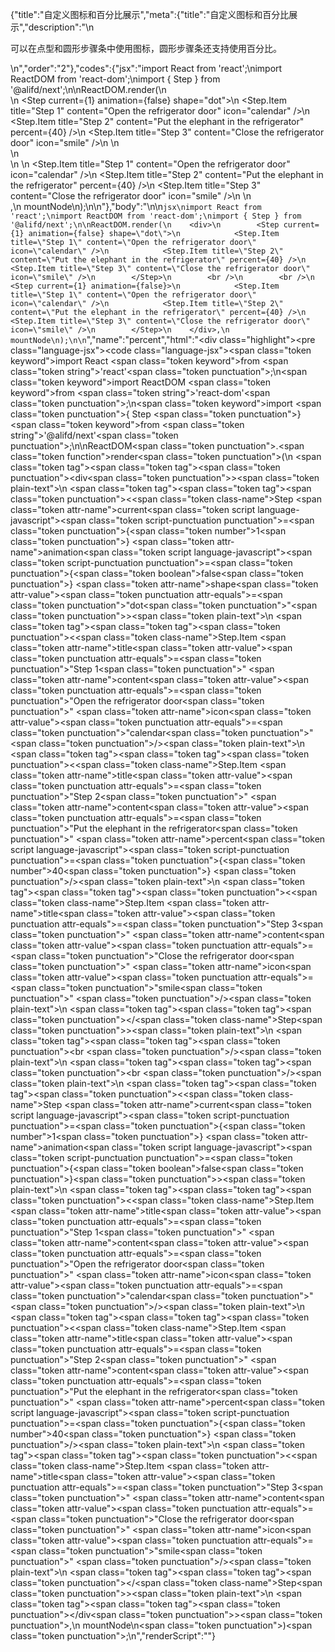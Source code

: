 {"title":"自定义图标和百分比展示","meta":{"title":"自定义图标和百分比展示","description":"\n<p>可以在点型和圆形步骤条中使用图标，圆形步骤条还支持使用百分比。</p>\n","order":"2"},"codes":{"jsx":"import React from 'react';\nimport ReactDOM from 'react-dom';\nimport { Step } from '@alifd/next';\n\nReactDOM.render(\n    <div>\n        <Step current={1} animation={false} shape=\"dot\">\n            <Step.Item title=\"Step 1\" content=\"Open the refrigerator door\" icon=\"calendar\" />\n            <Step.Item title=\"Step 2\" content=\"Put the elephant in the refrigerator\" percent={40} />\n            <Step.Item title=\"Step 3\" content=\"Close the refrigerator door\" icon=\"smile\" />\n        </Step>\n        <br />\n        <br />\n        <Step current={1} animation={false}>\n            <Step.Item title=\"Step 1\" content=\"Open the refrigerator door\" icon=\"calendar\" />\n            <Step.Item title=\"Step 2\" content=\"Put the elephant in the refrigerator\" percent={40} />\n            <Step.Item title=\"Step 3\" content=\"Close the refrigerator door\" icon=\"smile\" />\n        </Step>\n    </div>,\n    mountNode\n);\n\n"},"body":"\n\n````jsx\nimport React from 'react';\nimport ReactDOM from 'react-dom';\nimport { Step } from '@alifd/next';\n\nReactDOM.render(\n    <div>\n        <Step current={1} animation={false} shape=\"dot\">\n            <Step.Item title=\"Step 1\" content=\"Open the refrigerator door\" icon=\"calendar\" />\n            <Step.Item title=\"Step 2\" content=\"Put the elephant in the refrigerator\" percent={40} />\n            <Step.Item title=\"Step 3\" content=\"Close the refrigerator door\" icon=\"smile\" />\n        </Step>\n        <br />\n        <br />\n        <Step current={1} animation={false}>\n            <Step.Item title=\"Step 1\" content=\"Open the refrigerator door\" icon=\"calendar\" />\n            <Step.Item title=\"Step 2\" content=\"Put the elephant in the refrigerator\" percent={40} />\n            <Step.Item title=\"Step 3\" content=\"Close the refrigerator door\" icon=\"smile\" />\n        </Step>\n    </div>,\n    mountNode\n);\n\n````","name":"percent","html":"<script>(function(){var __create = Object.create;\nvar __defProp = Object.defineProperty;\nvar __getOwnPropDesc = Object.getOwnPropertyDescriptor;\nvar __getOwnPropNames = Object.getOwnPropertyNames;\nvar __getProtoOf = Object.getPrototypeOf;\nvar __hasOwnProp = Object.prototype.hasOwnProperty;\nvar __copyProps = (to, from, except, desc) => {\n  if (from && typeof from === \"object\" || typeof from === \"function\") {\n    for (let key of __getOwnPropNames(from))\n      if (!__hasOwnProp.call(to, key) && key !== except)\n        __defProp(to, key, { get: () => from[key], enumerable: !(desc = __getOwnPropDesc(from, key)) || desc.enumerable });\n  }\n  return to;\n};\nvar __toESM = (mod, isNodeMode, target) => (target = mod != null ? __create(__getProtoOf(mod)) : {}, __copyProps(\n  // If the importer is in node compatibility mode or this is not an ESM\n  // file that has been converted to a CommonJS file using a Babel-\n  // compatible transform (i.e. \"__esModule\" has not been set), then set\n  // \"default\" to the CommonJS \"module.exports\" for node compatibility.\n  isNodeMode || !mod || !mod.__esModule ? __defProp(target, \"default\", { value: mod, enumerable: true }) : target,\n  mod\n));\nvar import_react = __toESM(require(\"react\"));\nvar import_react_dom = __toESM(require(\"react-dom\"));\nvar import_next = require(\"@alifd/next\");\nimport_react_dom.default.render(\n  /* @__PURE__ */ import_react.default.createElement(\"div\", null, /* @__PURE__ */ import_react.default.createElement(import_next.Step, { current: 1, animation: false, shape: \"dot\" }, /* @__PURE__ */ import_react.default.createElement(import_next.Step.Item, { title: \"Step 1\", content: \"Open the refrigerator door\", icon: \"calendar\" }), /* @__PURE__ */ import_react.default.createElement(import_next.Step.Item, { title: \"Step 2\", content: \"Put the elephant in the refrigerator\", percent: 40 }), /* @__PURE__ */ import_react.default.createElement(import_next.Step.Item, { title: \"Step 3\", content: \"Close the refrigerator door\", icon: \"smile\" })), /* @__PURE__ */ import_react.default.createElement(\"br\", null), /* @__PURE__ */ import_react.default.createElement(\"br\", null), /* @__PURE__ */ import_react.default.createElement(import_next.Step, { current: 1, animation: false }, /* @__PURE__ */ import_react.default.createElement(import_next.Step.Item, { title: \"Step 1\", content: \"Open the refrigerator door\", icon: \"calendar\" }), /* @__PURE__ */ import_react.default.createElement(import_next.Step.Item, { title: \"Step 2\", content: \"Put the elephant in the refrigerator\", percent: 40 }), /* @__PURE__ */ import_react.default.createElement(import_next.Step.Item, { title: \"Step 3\", content: \"Close the refrigerator door\", icon: \"smile\" }))),\n  mountNode\n);\n})()</script><div class=\"highlight\"><pre class=\"language-jsx\"><code class=\"language-jsx\"><span class=\"token keyword\">import</span> React <span class=\"token keyword\">from</span> <span class=\"token string\">'react'</span><span class=\"token punctuation\">;</span>\n<span class=\"token keyword\">import</span> ReactDOM <span class=\"token keyword\">from</span> <span class=\"token string\">'react-dom'</span><span class=\"token punctuation\">;</span>\n<span class=\"token keyword\">import</span> <span class=\"token punctuation\">{</span> Step <span class=\"token punctuation\">}</span> <span class=\"token keyword\">from</span> <span class=\"token string\">'@alifd/next'</span><span class=\"token punctuation\">;</span>\n\nReactDOM<span class=\"token punctuation\">.</span><span class=\"token function\">render</span><span class=\"token punctuation\">(</span>\n    <span class=\"token tag\"><span class=\"token tag\"><span class=\"token punctuation\">&lt;</span>div</span><span class=\"token punctuation\">></span></span><span class=\"token plain-text\">\n        </span><span class=\"token tag\"><span class=\"token tag\"><span class=\"token punctuation\">&lt;</span><span class=\"token class-name\">Step</span></span> <span class=\"token attr-name\">current</span><span class=\"token script language-javascript\"><span class=\"token script-punctuation punctuation\">=</span><span class=\"token punctuation\">{</span><span class=\"token number\">1</span><span class=\"token punctuation\">}</span></span> <span class=\"token attr-name\">animation</span><span class=\"token script language-javascript\"><span class=\"token script-punctuation punctuation\">=</span><span class=\"token punctuation\">{</span><span class=\"token boolean\">false</span><span class=\"token punctuation\">}</span></span> <span class=\"token attr-name\">shape</span><span class=\"token attr-value\"><span class=\"token punctuation attr-equals\">=</span><span class=\"token punctuation\">\"</span>dot<span class=\"token punctuation\">\"</span></span><span class=\"token punctuation\">></span></span><span class=\"token plain-text\">\n            </span><span class=\"token tag\"><span class=\"token tag\"><span class=\"token punctuation\">&lt;</span><span class=\"token class-name\">Step.Item</span></span> <span class=\"token attr-name\">title</span><span class=\"token attr-value\"><span class=\"token punctuation attr-equals\">=</span><span class=\"token punctuation\">\"</span>Step 1<span class=\"token punctuation\">\"</span></span> <span class=\"token attr-name\">content</span><span class=\"token attr-value\"><span class=\"token punctuation attr-equals\">=</span><span class=\"token punctuation\">\"</span>Open the refrigerator door<span class=\"token punctuation\">\"</span></span> <span class=\"token attr-name\">icon</span><span class=\"token attr-value\"><span class=\"token punctuation attr-equals\">=</span><span class=\"token punctuation\">\"</span>calendar<span class=\"token punctuation\">\"</span></span> <span class=\"token punctuation\">/></span></span><span class=\"token plain-text\">\n            </span><span class=\"token tag\"><span class=\"token tag\"><span class=\"token punctuation\">&lt;</span><span class=\"token class-name\">Step.Item</span></span> <span class=\"token attr-name\">title</span><span class=\"token attr-value\"><span class=\"token punctuation attr-equals\">=</span><span class=\"token punctuation\">\"</span>Step 2<span class=\"token punctuation\">\"</span></span> <span class=\"token attr-name\">content</span><span class=\"token attr-value\"><span class=\"token punctuation attr-equals\">=</span><span class=\"token punctuation\">\"</span>Put the elephant in the refrigerator<span class=\"token punctuation\">\"</span></span> <span class=\"token attr-name\">percent</span><span class=\"token script language-javascript\"><span class=\"token script-punctuation punctuation\">=</span><span class=\"token punctuation\">{</span><span class=\"token number\">40</span><span class=\"token punctuation\">}</span></span> <span class=\"token punctuation\">/></span></span><span class=\"token plain-text\">\n            </span><span class=\"token tag\"><span class=\"token tag\"><span class=\"token punctuation\">&lt;</span><span class=\"token class-name\">Step.Item</span></span> <span class=\"token attr-name\">title</span><span class=\"token attr-value\"><span class=\"token punctuation attr-equals\">=</span><span class=\"token punctuation\">\"</span>Step 3<span class=\"token punctuation\">\"</span></span> <span class=\"token attr-name\">content</span><span class=\"token attr-value\"><span class=\"token punctuation attr-equals\">=</span><span class=\"token punctuation\">\"</span>Close the refrigerator door<span class=\"token punctuation\">\"</span></span> <span class=\"token attr-name\">icon</span><span class=\"token attr-value\"><span class=\"token punctuation attr-equals\">=</span><span class=\"token punctuation\">\"</span>smile<span class=\"token punctuation\">\"</span></span> <span class=\"token punctuation\">/></span></span><span class=\"token plain-text\">\n        </span><span class=\"token tag\"><span class=\"token tag\"><span class=\"token punctuation\">&lt;/</span><span class=\"token class-name\">Step</span></span><span class=\"token punctuation\">></span></span><span class=\"token plain-text\">\n        </span><span class=\"token tag\"><span class=\"token tag\"><span class=\"token punctuation\">&lt;</span>br</span> <span class=\"token punctuation\">/></span></span><span class=\"token plain-text\">\n        </span><span class=\"token tag\"><span class=\"token tag\"><span class=\"token punctuation\">&lt;</span>br</span> <span class=\"token punctuation\">/></span></span><span class=\"token plain-text\">\n        </span><span class=\"token tag\"><span class=\"token tag\"><span class=\"token punctuation\">&lt;</span><span class=\"token class-name\">Step</span></span> <span class=\"token attr-name\">current</span><span class=\"token script language-javascript\"><span class=\"token script-punctuation punctuation\">=</span><span class=\"token punctuation\">{</span><span class=\"token number\">1</span><span class=\"token punctuation\">}</span></span> <span class=\"token attr-name\">animation</span><span class=\"token script language-javascript\"><span class=\"token script-punctuation punctuation\">=</span><span class=\"token punctuation\">{</span><span class=\"token boolean\">false</span><span class=\"token punctuation\">}</span></span><span class=\"token punctuation\">></span></span><span class=\"token plain-text\">\n            </span><span class=\"token tag\"><span class=\"token tag\"><span class=\"token punctuation\">&lt;</span><span class=\"token class-name\">Step.Item</span></span> <span class=\"token attr-name\">title</span><span class=\"token attr-value\"><span class=\"token punctuation attr-equals\">=</span><span class=\"token punctuation\">\"</span>Step 1<span class=\"token punctuation\">\"</span></span> <span class=\"token attr-name\">content</span><span class=\"token attr-value\"><span class=\"token punctuation attr-equals\">=</span><span class=\"token punctuation\">\"</span>Open the refrigerator door<span class=\"token punctuation\">\"</span></span> <span class=\"token attr-name\">icon</span><span class=\"token attr-value\"><span class=\"token punctuation attr-equals\">=</span><span class=\"token punctuation\">\"</span>calendar<span class=\"token punctuation\">\"</span></span> <span class=\"token punctuation\">/></span></span><span class=\"token plain-text\">\n            </span><span class=\"token tag\"><span class=\"token tag\"><span class=\"token punctuation\">&lt;</span><span class=\"token class-name\">Step.Item</span></span> <span class=\"token attr-name\">title</span><span class=\"token attr-value\"><span class=\"token punctuation attr-equals\">=</span><span class=\"token punctuation\">\"</span>Step 2<span class=\"token punctuation\">\"</span></span> <span class=\"token attr-name\">content</span><span class=\"token attr-value\"><span class=\"token punctuation attr-equals\">=</span><span class=\"token punctuation\">\"</span>Put the elephant in the refrigerator<span class=\"token punctuation\">\"</span></span> <span class=\"token attr-name\">percent</span><span class=\"token script language-javascript\"><span class=\"token script-punctuation punctuation\">=</span><span class=\"token punctuation\">{</span><span class=\"token number\">40</span><span class=\"token punctuation\">}</span></span> <span class=\"token punctuation\">/></span></span><span class=\"token plain-text\">\n            </span><span class=\"token tag\"><span class=\"token tag\"><span class=\"token punctuation\">&lt;</span><span class=\"token class-name\">Step.Item</span></span> <span class=\"token attr-name\">title</span><span class=\"token attr-value\"><span class=\"token punctuation attr-equals\">=</span><span class=\"token punctuation\">\"</span>Step 3<span class=\"token punctuation\">\"</span></span> <span class=\"token attr-name\">content</span><span class=\"token attr-value\"><span class=\"token punctuation attr-equals\">=</span><span class=\"token punctuation\">\"</span>Close the refrigerator door<span class=\"token punctuation\">\"</span></span> <span class=\"token attr-name\">icon</span><span class=\"token attr-value\"><span class=\"token punctuation attr-equals\">=</span><span class=\"token punctuation\">\"</span>smile<span class=\"token punctuation\">\"</span></span> <span class=\"token punctuation\">/></span></span><span class=\"token plain-text\">\n        </span><span class=\"token tag\"><span class=\"token tag\"><span class=\"token punctuation\">&lt;/</span><span class=\"token class-name\">Step</span></span><span class=\"token punctuation\">></span></span><span class=\"token plain-text\">\n    </span><span class=\"token tag\"><span class=\"token tag\"><span class=\"token punctuation\">&lt;/</span>div</span><span class=\"token punctuation\">></span></span><span class=\"token punctuation\">,</span>\n    mountNode\n<span class=\"token punctuation\">)</span><span class=\"token punctuation\">;</span>\n</code></pre></div>","renderScript":"<script>(function(){var __create = Object.create;\nvar __defProp = Object.defineProperty;\nvar __getOwnPropDesc = Object.getOwnPropertyDescriptor;\nvar __getOwnPropNames = Object.getOwnPropertyNames;\nvar __getProtoOf = Object.getPrototypeOf;\nvar __hasOwnProp = Object.prototype.hasOwnProperty;\nvar __copyProps = (to, from, except, desc) => {\n  if (from && typeof from === \"object\" || typeof from === \"function\") {\n    for (let key of __getOwnPropNames(from))\n      if (!__hasOwnProp.call(to, key) && key !== except)\n        __defProp(to, key, { get: () => from[key], enumerable: !(desc = __getOwnPropDesc(from, key)) || desc.enumerable });\n  }\n  return to;\n};\nvar __toESM = (mod, isNodeMode, target) => (target = mod != null ? __create(__getProtoOf(mod)) : {}, __copyProps(\n  // If the importer is in node compatibility mode or this is not an ESM\n  // file that has been converted to a CommonJS file using a Babel-\n  // compatible transform (i.e. \"__esModule\" has not been set), then set\n  // \"default\" to the CommonJS \"module.exports\" for node compatibility.\n  isNodeMode || !mod || !mod.__esModule ? __defProp(target, \"default\", { value: mod, enumerable: true }) : target,\n  mod\n));\nvar import_react_live = require(\"react-live\");\nvar import_next = require(\"@alifd/next\");\nvar import_react = __toESM(require(\"react\"));\nvar import_react_dom = __toESM(require(\"react-dom\"));\nvar import_next2 = require(\"@alifd/next\");\nwindow.demoNames.push(\"percent\");\nwindow.percentRenderScript = function percentRenderScript2(liveDemo) {\n  var mountNode = document.getElementById(\"percent-mount\");\n  if (liveDemo === \"false\") {\n    document.getElementById(\"percent-body\").innerHTML = `<pre class=\"language-jsx\"><code class=\"language-jsx\"><span class=\"token keyword\">import</span> React <span class=\"token keyword\">from</span> <span class=\"token string\">'react'</span><span class=\"token punctuation\">;</span>\n<span class=\"token keyword\">import</span> ReactDOM <span class=\"token keyword\">from</span> <span class=\"token string\">'react-dom'</span><span class=\"token punctuation\">;</span>\n<span class=\"token keyword\">import</span> <span class=\"token punctuation\">{</span> Step <span class=\"token punctuation\">}</span> <span class=\"token keyword\">from</span> <span class=\"token string\">'@alifd/next'</span><span class=\"token punctuation\">;</span>\n\nReactDOM<span class=\"token punctuation\">.</span><span class=\"token function\">render</span><span class=\"token punctuation\">(</span>\n    <span class=\"token tag\"><span class=\"token tag\"><span class=\"token punctuation\">&lt;</span>div</span><span class=\"token punctuation\">></span></span><span class=\"token plain-text\">\n        </span><span class=\"token tag\"><span class=\"token tag\"><span class=\"token punctuation\">&lt;</span><span class=\"token class-name\">Step</span></span> <span class=\"token attr-name\">current</span><span class=\"token script language-javascript\"><span class=\"token script-punctuation punctuation\">=</span><span class=\"token punctuation\">{</span><span class=\"token number\">1</span><span class=\"token punctuation\">}</span></span> <span class=\"token attr-name\">animation</span><span class=\"token script language-javascript\"><span class=\"token script-punctuation punctuation\">=</span><span class=\"token punctuation\">{</span><span class=\"token boolean\">false</span><span class=\"token punctuation\">}</span></span> <span class=\"token attr-name\">shape</span><span class=\"token attr-value\"><span class=\"token punctuation attr-equals\">=</span><span class=\"token punctuation\">\"</span>dot<span class=\"token punctuation\">\"</span></span><span class=\"token punctuation\">></span></span><span class=\"token plain-text\">\n            </span><span class=\"token tag\"><span class=\"token tag\"><span class=\"token punctuation\">&lt;</span><span class=\"token class-name\">Step.Item</span></span> <span class=\"token attr-name\">title</span><span class=\"token attr-value\"><span class=\"token punctuation attr-equals\">=</span><span class=\"token punctuation\">\"</span>Step 1<span class=\"token punctuation\">\"</span></span> <span class=\"token attr-name\">content</span><span class=\"token attr-value\"><span class=\"token punctuation attr-equals\">=</span><span class=\"token punctuation\">\"</span>Open the refrigerator door<span class=\"token punctuation\">\"</span></span> <span class=\"token attr-name\">icon</span><span class=\"token attr-value\"><span class=\"token punctuation attr-equals\">=</span><span class=\"token punctuation\">\"</span>calendar<span class=\"token punctuation\">\"</span></span> <span class=\"token punctuation\">/></span></span><span class=\"token plain-text\">\n            </span><span class=\"token tag\"><span class=\"token tag\"><span class=\"token punctuation\">&lt;</span><span class=\"token class-name\">Step.Item</span></span> <span class=\"token attr-name\">title</span><span class=\"token attr-value\"><span class=\"token punctuation attr-equals\">=</span><span class=\"token punctuation\">\"</span>Step 2<span class=\"token punctuation\">\"</span></span> <span class=\"token attr-name\">content</span><span class=\"token attr-value\"><span class=\"token punctuation attr-equals\">=</span><span class=\"token punctuation\">\"</span>Put the elephant in the refrigerator<span class=\"token punctuation\">\"</span></span> <span class=\"token attr-name\">percent</span><span class=\"token script language-javascript\"><span class=\"token script-punctuation punctuation\">=</span><span class=\"token punctuation\">{</span><span class=\"token number\">40</span><span class=\"token punctuation\">}</span></span> <span class=\"token punctuation\">/></span></span><span class=\"token plain-text\">\n            </span><span class=\"token tag\"><span class=\"token tag\"><span class=\"token punctuation\">&lt;</span><span class=\"token class-name\">Step.Item</span></span> <span class=\"token attr-name\">title</span><span class=\"token attr-value\"><span class=\"token punctuation attr-equals\">=</span><span class=\"token punctuation\">\"</span>Step 3<span class=\"token punctuation\">\"</span></span> <span class=\"token attr-name\">content</span><span class=\"token attr-value\"><span class=\"token punctuation attr-equals\">=</span><span class=\"token punctuation\">\"</span>Close the refrigerator door<span class=\"token punctuation\">\"</span></span> <span class=\"token attr-name\">icon</span><span class=\"token attr-value\"><span class=\"token punctuation attr-equals\">=</span><span class=\"token punctuation\">\"</span>smile<span class=\"token punctuation\">\"</span></span> <span class=\"token punctuation\">/></span></span><span class=\"token plain-text\">\n        </span><span class=\"token tag\"><span class=\"token tag\"><span class=\"token punctuation\">&lt;/</span><span class=\"token class-name\">Step</span></span><span class=\"token punctuation\">></span></span><span class=\"token plain-text\">\n        </span><span class=\"token tag\"><span class=\"token tag\"><span class=\"token punctuation\">&lt;</span>br</span> <span class=\"token punctuation\">/></span></span><span class=\"token plain-text\">\n        </span><span class=\"token tag\"><span class=\"token tag\"><span class=\"token punctuation\">&lt;</span>br</span> <span class=\"token punctuation\">/></span></span><span class=\"token plain-text\">\n        </span><span class=\"token tag\"><span class=\"token tag\"><span class=\"token punctuation\">&lt;</span><span class=\"token class-name\">Step</span></span> <span class=\"token attr-name\">current</span><span class=\"token script language-javascript\"><span class=\"token script-punctuation punctuation\">=</span><span class=\"token punctuation\">{</span><span class=\"token number\">1</span><span class=\"token punctuation\">}</span></span> <span class=\"token attr-name\">animation</span><span class=\"token script language-javascript\"><span class=\"token script-punctuation punctuation\">=</span><span class=\"token punctuation\">{</span><span class=\"token boolean\">false</span><span class=\"token punctuation\">}</span></span><span class=\"token punctuation\">></span></span><span class=\"token plain-text\">\n            </span><span class=\"token tag\"><span class=\"token tag\"><span class=\"token punctuation\">&lt;</span><span class=\"token class-name\">Step.Item</span></span> <span class=\"token attr-name\">title</span><span class=\"token attr-value\"><span class=\"token punctuation attr-equals\">=</span><span class=\"token punctuation\">\"</span>Step 1<span class=\"token punctuation\">\"</span></span> <span class=\"token attr-name\">content</span><span class=\"token attr-value\"><span class=\"token punctuation attr-equals\">=</span><span class=\"token punctuation\">\"</span>Open the refrigerator door<span class=\"token punctuation\">\"</span></span> <span class=\"token attr-name\">icon</span><span class=\"token attr-value\"><span class=\"token punctuation attr-equals\">=</span><span class=\"token punctuation\">\"</span>calendar<span class=\"token punctuation\">\"</span></span> <span class=\"token punctuation\">/></span></span><span class=\"token plain-text\">\n            </span><span class=\"token tag\"><span class=\"token tag\"><span class=\"token punctuation\">&lt;</span><span class=\"token class-name\">Step.Item</span></span> <span class=\"token attr-name\">title</span><span class=\"token attr-value\"><span class=\"token punctuation attr-equals\">=</span><span class=\"token punctuation\">\"</span>Step 2<span class=\"token punctuation\">\"</span></span> <span class=\"token attr-name\">content</span><span class=\"token attr-value\"><span class=\"token punctuation attr-equals\">=</span><span class=\"token punctuation\">\"</span>Put the elephant in the refrigerator<span class=\"token punctuation\">\"</span></span> <span class=\"token attr-name\">percent</span><span class=\"token script language-javascript\"><span class=\"token script-punctuation punctuation\">=</span><span class=\"token punctuation\">{</span><span class=\"token number\">40</span><span class=\"token punctuation\">}</span></span> <span class=\"token punctuation\">/></span></span><span class=\"token plain-text\">\n            </span><span class=\"token tag\"><span class=\"token tag\"><span class=\"token punctuation\">&lt;</span><span class=\"token class-name\">Step.Item</span></span> <span class=\"token attr-name\">title</span><span class=\"token attr-value\"><span class=\"token punctuation attr-equals\">=</span><span class=\"token punctuation\">\"</span>Step 3<span class=\"token punctuation\">\"</span></span> <span class=\"token attr-name\">content</span><span class=\"token attr-value\"><span class=\"token punctuation attr-equals\">=</span><span class=\"token punctuation\">\"</span>Close the refrigerator door<span class=\"token punctuation\">\"</span></span> <span class=\"token attr-name\">icon</span><span class=\"token attr-value\"><span class=\"token punctuation attr-equals\">=</span><span class=\"token punctuation\">\"</span>smile<span class=\"token punctuation\">\"</span></span> <span class=\"token punctuation\">/></span></span><span class=\"token plain-text\">\n        </span><span class=\"token tag\"><span class=\"token tag\"><span class=\"token punctuation\">&lt;/</span><span class=\"token class-name\">Step</span></span><span class=\"token punctuation\">></span></span><span class=\"token plain-text\">\n    </span><span class=\"token tag\"><span class=\"token tag\"><span class=\"token punctuation\">&lt;/</span>div</span><span class=\"token punctuation\">></span></span><span class=\"token punctuation\">,</span>\n    mountNode\n<span class=\"token punctuation\">)</span><span class=\"token punctuation\">;</span>\n\n</code></pre>\n`.replace(/{backquote}/g, \"`\").replace(/{dollar}/g, \"$\");\n    import_react_dom.default.render(\n      /* @__PURE__ */ import_react.default.createElement(\"div\", null, /* @__PURE__ */ import_react.default.createElement(import_next2.Step, { current: 1, animation: false, shape: \"dot\" }, /* @__PURE__ */ import_react.default.createElement(import_next2.Step.Item, { title: \"Step 1\", content: \"Open the refrigerator door\", icon: \"calendar\" }), /* @__PURE__ */ import_react.default.createElement(import_next2.Step.Item, { title: \"Step 2\", content: \"Put the elephant in the refrigerator\", percent: 40 }), /* @__PURE__ */ import_react.default.createElement(import_next2.Step.Item, { title: \"Step 3\", content: \"Close the refrigerator door\", icon: \"smile\" })), /* @__PURE__ */ import_react.default.createElement(\"br\", null), /* @__PURE__ */ import_react.default.createElement(\"br\", null), /* @__PURE__ */ import_react.default.createElement(import_next2.Step, { current: 1, animation: false }, /* @__PURE__ */ import_react.default.createElement(import_next2.Step.Item, { title: \"Step 1\", content: \"Open the refrigerator door\", icon: \"calendar\" }), /* @__PURE__ */ import_react.default.createElement(import_next2.Step.Item, { title: \"Step 2\", content: \"Put the elephant in the refrigerator\", percent: 40 }), /* @__PURE__ */ import_react.default.createElement(import_next2.Step.Item, { title: \"Step 3\", content: \"Close the refrigerator door\", icon: \"smile\" }))),\n      mountNode\n    );\n    return;\n  }\n  const percentLiveScript = `ReactDOM.render(\n  <div>\n    <Step current={1} animation={false} shape=\"dot\">\n      <Step.Item title=\"Step 1\" content=\"Open the refrigerator door\" icon=\"calendar\" />\n      <Step.Item title=\"Step 2\" content=\"Put the elephant in the refrigerator\" percent={40} />\n      <Step.Item title=\"Step 3\" content=\"Close the refrigerator door\" icon=\"smile\" />\n    </Step>\n    <br />\n    <br />\n    <Step current={1} animation={false}>\n      <Step.Item title=\"Step 1\" content=\"Open the refrigerator door\" icon=\"calendar\" />\n      <Step.Item title=\"Step 2\" content=\"Put the elephant in the refrigerator\" percent={40} />\n      <Step.Item title=\"Step 3\" content=\"Close the refrigerator door\" icon=\"smile\" />\n    </Step>\n  </div>,\n  mountNode\n);`;\n  const emptyTheme = {\n    plain: {},\n    styles: [\n      {\n        types: [],\n        styles: {}\n      }\n    ]\n  };\n  function renderAfter() {\n    import_react_dom.default.render(\n      /* @__PURE__ */ import_react.default.createElement(\n        import_next.Balloon.Tooltip,\n        {\n          align: \"t\",\n          style: { maxWidth: 320 },\n          trigger: /* @__PURE__ */ import_react.default.createElement(\n            \"div\",\n            {\n              dangerouslySetInnerHTML: {\n                __html: `<pre class=\"language-jsx\"><code class=\"language-jsx\"><span class=\"token keyword\">import</span> React <span class=\"token keyword\">from</span> <span class=\"token string\">'react'</span><span class=\"token punctuation\">;</span>\n<span class=\"token keyword\">import</span> ReactDOM <span class=\"token keyword\">from</span> <span class=\"token string\">'react-dom'</span><span class=\"token punctuation\">;</span>\n<span class=\"token keyword\">import</span> <span class=\"token punctuation\">{</span> Step <span class=\"token punctuation\">}</span> <span class=\"token keyword\">from</span> <span class=\"token string\">'@alifd/next'</span><span class=\"token punctuation\">;</span>\n</code></pre>\n`\n              }\n            }\n          )\n        },\n        \"\\u7F16\\u8F91\\u6A21\\u5F0F\\u6682\\u4E0D\\u652F\\u6301\\u4FEE\\u6539\\u4F9D\\u8D56\\u5F15\\u5165\"\n      ),\n      document.getElementById(\"percent-live-import\")\n    );\n  }\n  class LiveRenderer extends import_react.default.Component {\n    constructor(props) {\n      super(props);\n      this.onBlur = () => {\n        const time = (/* @__PURE__ */ new Date()).getTime();\n        window.top.postMessage({\n          type: \"ReactLiveEdit\",\n          from: \"demo\",\n          body: { name: \"percent\", component: \"Step\", time }\n        }, \"*\");\n      };\n    }\n    componentDidMount() {\n      renderAfter();\n    }\n    render() {\n      return /* @__PURE__ */ import_react.default.createElement(\n        import_react_live.LiveProvider,\n        {\n          code: percentLiveScript,\n          scope: { React: import_react.default, ReactDOM: import_react_dom.default, Step: import_next2.Step, mountNode },\n          noInline: true\n        },\n        /* @__PURE__ */ import_react.default.createElement(\"div\", { id: \"percent-live-editor\" }, /* @__PURE__ */ import_react.default.createElement(import_react_live.LiveError, { id: \"percent-live-error\", className: \"react-live-error\" }), /* @__PURE__ */ import_react.default.createElement(\"div\", { id: \"percent-live-import\" }), /* @__PURE__ */ import_react.default.createElement(\"div\", { id: \"percent-live-body\", className: \"react-live-body\" }, /* @__PURE__ */ import_react.default.createElement(import_react_live.LiveEditor, { theme: emptyTheme, onBlur: this.onBlur })), /* @__PURE__ */ import_react.default.createElement(\"div\", { id: \"percent-live-css\" })),\n        /* @__PURE__ */ import_react.default.createElement(import_react_live.LivePreview, null)\n      );\n    }\n  }\n  import_react_dom.default.render(/* @__PURE__ */ import_react.default.createElement(LiveRenderer, null), document.getElementById(\"percent-body\"));\n  return;\n};\nwindow.renderFuncs.push(percentRenderScript);\nfunction onRiddleOrCodePenClick(type) {\n  const time = (/* @__PURE__ */ new Date()).getTime();\n  window.top.postMessage({\n    type: \"RiddleOrCodePenClick\",\n    from: \"demo\",\n    body: { name: \"percent\", component: \"Step\", type, time }\n  }, \"*\");\n}\nimport_react_dom.default.render(\n  /* @__PURE__ */ import_react.default.createElement(\n    import_next.Balloon.Tooltip,\n    {\n      align: \"b\",\n      style: { maxWidth: 400 },\n      trigger: /* @__PURE__ */ import_react.default.createElement(\"span\", { role: \"img\", className: \"op-icon\", onClick: () => onRiddleOrCodePenClick(\"O2\") }, /* @__PURE__ */ import_react.default.createElement(\"svg\", { viewBox: \"0 0 18 18\", version: \"1.1\" }, /* @__PURE__ */ import_react.default.createElement(\"g\", { id: \"\\u9875\\u9762-1\", stroke: \"none\", \"stroke-width\": \"1\", fill: \"none\", \"fill-rule\": \"evenodd\", \"stroke-opacity\": \"0.45\" }, /* @__PURE__ */ import_react.default.createElement(\"g\", { id: \"\\u7F16\\u7EC4-16\", transform: \"translate(1.000000, 1.031385)\", \"fill-rule\": \"nonzero\", stroke: \"#000000\", \"stroke-width\": \"1\" }, /* @__PURE__ */ import_react.default.createElement(\"path\", { d: \"M7.99320628,15.9864125 C3.58572657,15.9864125 2.27373675e-13,12.400686 2.27373675e-13,7.99320627 C2.27373675e-13,3.58572655 3.58572657,-1.70530257e-13 7.99320628,-1.70530257e-13 C12.400686,-1.70530257e-13 15.9864126,3.58572655 15.9864126,7.99320627 C15.9864126,8.42039157 15.6400618,8.76674238 15.2128765,8.76674238 C14.7856912,8.76674238 14.4393404,8.42039157 14.4393404,7.99320627 C14.4393404,4.43880793 11.5476691,1.54707218 7.99320628,1.54707218 C4.43874348,1.54707218 1.54707218,4.43880793 1.54707218,7.99320627 C1.54707218,11.5476691 4.43874348,14.4393404 7.99320628,14.4393404 C8.43115662,14.4393404 8.86852684,14.3952488 9.29313367,14.3084194 C9.7112944,14.2223635 10.1204305,14.492521 10.2060352,14.9110685 C10.2917043,15.3296804 10.0218692,15.7383653 9.60338611,15.82397 C9.07686588,15.9317494 8.53513277,15.9864125 7.99320628,15.9864125\", id: \"path-2\" }), /* @__PURE__ */ import_react.default.createElement(\"path\", { d: \"M14.8745616,14.4162764 C15.3159789,14.440487 15.5487088,14.6453304 15.5721741,15.0302087 C15.5487088,15.4398955 15.3394443,15.6441411 14.9442844,15.6441411 L11.9445701,15.6441411 C11.5025757,15.6441411 11.2817709,15.4398955 11.2817709,15.0302087 C11.2584018,14.9100526 11.3166804,14.7536303 11.4562221,14.5606432 C11.6420213,14.3439436 11.8279166,14.127244 12.0142928,13.9105444 C12.7817242,13.0680563 13.339795,12.369935 13.6886012,11.8156822 C13.8978657,11.5267494 14.002498,11.2378167 14.002498,10.9488839 C13.9556635,10.5154847 13.746399,10.2751724 13.3746083,10.226552 C13.0024329,10.226552 12.7347936,10.5036285 12.5724598,11.0572835 C12.432918,11.5148932 12.2350015,11.7315928 11.9793834,11.7073822 C11.537389,11.7073822 11.3167766,11.4906827 11.3167766,11.0572835 C11.4176783,9.98807895 11.9602374,9.32514076 12.9424518,9.05442834 C13.5415272,8.88931453 14.2250594,9.11615024 14.4346419,9.22243967 C15.0292798,9.52400928 15.3502647,10.075465 15.3976267,10.8766507 C15.3976267,11.5510596 14.8744655,12.5019474 13.8280468,13.7300113 C13.5489633,14.0674648 13.3625871,14.2960206 13.2698799,14.4162764 L14.8745616,14.4162764 Z\", id: \"path-7\" })))))\n    },\n    /* @__PURE__ */ import_react.default.createElement(\"span\", null, \"\\u5728O2\\u4E2D\\u6253\\u5F00\")\n  ),\n  document.getElementById(\"percent-O2\")\n);\nimport_react_dom.default.render(\n  /* @__PURE__ */ import_react.default.createElement(\n    import_next.Balloon.Tooltip,\n    {\n      align: \"b\",\n      style: { maxWidth: 400 },\n      trigger: /* @__PURE__ */ import_react.default.createElement(\"span\", { role: \"img\", className: \"op-icon\", onClick: () => onRiddleOrCodePenClick(\"CodePen\") }, /* @__PURE__ */ import_react.default.createElement(\"svg\", { viewBox: \"0 0 20 20\", fill: \"currentColor\" }, /* @__PURE__ */ import_react.default.createElement(\n        \"path\",\n        {\n          d: \"M17.7207447,7.0537234 L10.2739362,2.0893617 C10.0952128,1.97021277 9.86223404,1.97021277 9.68404255,2.0893617 L2.23723404,7.0537234 C2.0893617,7.15212766 2.00053191,7.31861702 2.00053191,7.4962766 L2.00053191,12.4606383 C2.00053191,12.6382979 2.0893617,12.8047872 2.23723404,12.9031915 L9.68404255,17.8675532 C9.77340426,17.9271277 9.87606383,17.9569149 9.97925532,17.9569149 C10.0824468,17.9569149 10.1851064,17.9271277 10.2744681,17.8675532 L17.7212766,12.9031915 C17.8691489,12.8047872 17.9579787,12.6382979 17.9579787,12.4606383 L17.9579787,7.4962766 C17.9579787,7.31861702 17.8691489,7.15212766 17.7212766,7.0537234 L17.7207447,7.0537234 Z M9.9787234,11.8218085 L7.2143617,9.9787234 L9.9787234,8.1356383 L12.7430851,9.9787234 L9.9787234,11.8218085 Z M10.5106383,7.21170213 L10.5106383,3.52553191 L16.4664894,7.4962766 L13.7021277,9.3393617 L10.5106383,7.21170213 Z M9.44680851,7.21170213 L6.25531915,9.3393617 L3.49095745,7.4962766 L9.44680851,3.52553191 L9.44680851,7.21170213 Z M5.2962766,9.9787234 L3.06382979,11.4670213 L3.06382979,8.49042553 L5.2962766,9.9787234 Z M6.25531915,10.6180851 L9.44680851,12.7457447 L9.44680851,16.4319149 L3.49095745,12.4611702 L6.25531915,10.6180851 Z M10.5106383,12.7457447 L13.7021277,10.6180851 L16.4664894,12.4611702 L10.5106383,16.4319149 L10.5106383,12.7457447 Z M14.6611702,9.9787234 L16.893617,8.49042553 L16.893617,11.4670213 L14.6611702,9.9787234 Z\"\n        }\n      )))\n    },\n    /* @__PURE__ */ import_react.default.createElement(\"span\", null, \"\\u5728CodePen\\u4E2D\\u6253\\u5F00\")\n  ),\n  document.getElementById(\"percent-CodePen\")\n);\nimport_react_dom.default.render(\n  /* @__PURE__ */ import_react.default.createElement(\n    import_next.Balloon.Tooltip,\n    {\n      align: \"b\",\n      style: { maxWidth: 400 },\n      trigger: /* @__PURE__ */ import_react.default.createElement(\"span\", { role: \"img\", className: \"op-icon\", onClick: () => onRiddleOrCodePenClick(\"Riddle\") }, /* @__PURE__ */ import_react.default.createElement(\"svg\", { viewBox: \"0 0 20 20\", fill: \"currentColor\" }, /* @__PURE__ */ import_react.default.createElement(\n        \"path\",\n        {\n          d: \"M12.0135981,2 C14.9585189,2 17.345849,4.38716704 17.345849,7.33333333 C17.345849,9.38478693 16.1882418,11.1657179 14.4903288,12.0578577 L17.2084049,16.7658872 C17.2378708,16.8169235 17.2591949,16.8704263 17.2727803,16.9248914 C17.3474476,17.0262914 17.3916465,17.1520943 17.3916465,17.2882205 C17.3916465,17.628088 17.1161295,17.9036051 16.7762619,17.9036051 L2.81174505,17.9048498 C2.75007855,17.9255976 2.68404472,17.9368421 2.61538462,17.9368421 C2.27551708,17.9368421 2,17.661325 2,17.3214575 L2,4.90050552 C2,4.44767651 2.36696407,4.08058607 2.8201909,4.08058607 L2.8201909,4.08058607 L4.598,4.08 L4.59829061,3.64037695 C4.59829061,2.78210363 5.25867561,2.07778272 6.09736436,2.00602116 L6.23871411,2 Z M11.9839597,3.23076923 L6.23745245,3.23076923 C6.01143198,3.23076923 5.82905984,3.41419855 5.82905984,3.64047008 L5.82905984,3.64047008 L5.829,4.08 L11.5615101,4.08058607 C13.3089935,4.08058607 14.7370181,5.4476011 14.8334247,7.17082808 L14.8386124,7.35677655 C14.8386124,9.16616658 13.3721154,10.632967 11.5615101,10.632967 L11.5615101,10.632967 L10.299,10.632 L12.6155561,14.6429723 C12.7020335,14.7927556 12.7183875,14.9637818 12.6748043,15.1180362 C12.6779184,15.1342067 12.6786336,15.1513556 12.6786336,15.1686715 C12.6786336,15.508539 12.4031165,15.7840561 12.063249,15.7840561 L5.39477011,15.7840561 C5.33908357,15.7840561 5.28512459,15.7766596 5.23382202,15.7627953 L5.21367522,15.7639098 L5.21367522,15.7639098 C4.87380768,15.7639098 4.59829061,15.4883927 4.59829061,15.1485252 L4.598,5.323 L3.23076923,5.32307709 L3.23,16.672 L15.733,16.672 L13.0769083,12.0713449 C12.9069827,11.7770252 13.0078241,11.40068 13.3021438,11.2307544 C13.3538063,11.200927 13.4079962,11.1794424 13.4631533,11.1658825 C14.9972153,10.5673738 16.0854701,9.07745387 16.0854701,7.33333333 C16.0854701,5.06705157 14.2491614,3.23076923 11.9839597,3.23076923 L11.9839597,3.23076923 Z M11.7212434,5.32867389 L11.5688942,5.32307709 L5.829,5.323 L5.82905984,11.0261966 C5.82905984,11.0464748 5.83052125,11.0664018 5.83334393,11.0858783 L5.84579569,11.1428571 L5.829,11.142 L5.829,14.553 L11.142,14.553 L8.71393544,10.3467056 C8.54400168,10.0523717 8.64484792,9.67600839 8.93918185,9.50607462 C9.01663814,9.46135521 9.09977514,9.43538787 9.18333591,9.42676402 L9.18350929,9.40512829 L11.5688942,9.40512829 C12.6982428,9.40512829 13.6102561,8.49132999 13.6102561,7.36410269 C13.6102561,6.23662753 12.6963072,5.32307709 11.5688942,5.32307709 Z\"\n        }\n      )))\n    },\n    /* @__PURE__ */ import_react.default.createElement(\"span\", null, \"\\u5728Riddle\\u4E2D\\u6253\\u5F00\")\n  ),\n  document.getElementById(\"percent-Riddle\")\n);\nimport_react_dom.default.render(\n  /* @__PURE__ */ import_react.default.createElement(\n    import_next.Balloon.Tooltip,\n    {\n      align: \"b\",\n      style: { maxWidth: 320 },\n      trigger: /* @__PURE__ */ import_react.default.createElement(\"span\", { className: \"code-box-code-action\", onClick: () => {\n        import_next.Message.success(\"\\u590D\\u5236\\u6210\\u529F\");\n      } }, /* @__PURE__ */ import_react.default.createElement(\"svg\", { viewBox: \"0 0 20 20\", focusable: \"false\", \"data-icon\": \"snippets\", width: \"20px\", height: \"20px\", fill: \"currentColor\", \"aria-hidden\": \"true\" }, /* @__PURE__ */ import_react.default.createElement(\"path\", { d: \"M15,5 L15,18 L2,18 L2,5 L15,5 Z M14,6 L3,6 L3,17 L14,17 L14,6 Z M18,2 L18,15 L16,15 L16,13.999 L17,14 L17,3 L6,3 L6,4 L5,4 L5,2 L18,2 Z M9,8 L9,11 L12,11 L12,12 L9,12 L9,15 L8,15 L8,12 L5,12 L5,11 L8,11 L8,8 L9,8 Z\" })))\n    },\n    /* @__PURE__ */ import_react.default.createElement(\"span\", null, \"\\u590D\\u5236\\u4EE3\\u7801\")\n  ),\n  document.getElementById(\"percent-copy-btn\")\n);\nimport_react_dom.default.render(/* @__PURE__ */ import_react.default.createElement(import_react.default.Fragment, null, /* @__PURE__ */ import_react.default.createElement(\n  import_next.Balloon.Tooltip,\n  {\n    align: \"b\",\n    style: { maxWidth: 400 },\n    trigger: /* @__PURE__ */ import_react.default.createElement(\"span\", { id: \"percent-icon-show\", className: \"code-box-code-action code-expand-icon-show\" }, /* @__PURE__ */ import_react.default.createElement(\"svg\", { alt: \"expand code\", width: \"20px\", height: \"20px\", viewBox: \"0 0 20 20\", fill: \"currentColor\" }, /* @__PURE__ */ import_react.default.createElement(\n      \"path\",\n      {\n        d: \"M14.4307124,13.5667899 L15.1349452,14.276759 L10.7473676,18.6288871 L6.42783259,14.2738791 L7.13782502,13.5696698 L10.7530744,17.2147744 L14.4307124,13.5667899 Z M4.79130753,8.067524 L16.3824174,11.1733525 L16.1235984,12.1392784 L4.53248848,9.03344983 L4.79130753,8.067524 Z M10.8154102,1.57503552 L15.1349452,5.93004351 L14.4249528,6.63425282 L10.809949,2.98914817 L7.13206544,6.6371327 L6.42783259,5.92716363 L10.8154102,1.57503552 Z\",\n        transform: \"translate(10.457453, 10.101961) rotate(90.000000) translate(-10.457453, -10.101961) \"\n      }\n    )))\n  },\n  /* @__PURE__ */ import_react.default.createElement(\"span\", null, \"\\u5C55\\u5F00\\u4EE3\\u7801\", /* @__PURE__ */ import_react.default.createElement(\"br\", null), /* @__PURE__ */ import_react.default.createElement(\"br\", null), \"\\u5C0F\\u63D0\\u793A: \", /* @__PURE__ */ import_react.default.createElement(\"br\", null), /* @__PURE__ */ import_react.default.createElement(\"br\", null), \" 1. \\u70B9\\u51FB\\u4E00\\u4E0B\\u4EE3\\u7801\\uFF0C\\u8BD5\\u4E00\\u8BD5\\u5728\\u7EBF\\u7F16\\u8F91\\u9884\\u89C8\\u5427\\uFF01 \", /* @__PURE__ */ import_react.default.createElement(\"br\", null), /* @__PURE__ */ import_react.default.createElement(\"br\", null), \"2. \\u9875\\u9762\\u53F3\\u4E0A\\u65B9 \\u6709 \", /* @__PURE__ */ import_react.default.createElement(\"strong\", null, \"\\u5168\\u5C40\\u4EE3\\u7801\\u5C55\\u5F00\"), \" \\u53CA \", /* @__PURE__ */ import_react.default.createElement(\"strong\", null, \"\\u5F00\\u542F\\u5728\\u7EBF\\u7F16\\u8F91\"), \" \\u6A21\\u5F0F\\u54DF\\uFF5E\")\n), /* @__PURE__ */ import_react.default.createElement(\n  import_next.Balloon.Tooltip,\n  {\n    align: \"b\",\n    style: { maxWidth: 400 },\n    trigger: /* @__PURE__ */ import_react.default.createElement(\"span\", { id: \"percent-icon-hide\", className: \"code-box-code-action code-expand-icon-hide\", style: { display: \"none\" } }, /* @__PURE__ */ import_react.default.createElement(\"svg\", { alt: \"expand code\", width: \"20px\", height: \"20px\", viewBox: \"0 0 20 20\", style: { fill: \"#3B9AFF\" } }, /* @__PURE__ */ import_react.default.createElement(\n      \"path\",\n      {\n        d: \"M14.4307124,13.5667899 L15.1349452,14.276759 L10.7473676,18.6288871 L6.42783259,14.2738791 L7.13782502,13.5696698 L10.7530744,17.2147744 L14.4307124,13.5667899 Z M4.79130753,8.067524 L16.3824174,11.1733525 L16.1235984,12.1392784 L4.53248848,9.03344983 L4.79130753,8.067524 Z M10.8154102,1.57503552 L15.1349452,5.93004351 L14.4249528,6.63425282 L10.809949,2.98914817 L7.13206544,6.6371327 L6.42783259,5.92716363 L10.8154102,1.57503552 Z\",\n        transform: \"translate(10.457453, 10.101961) rotate(90.000000) translate(-10.457453, -10.101961) \"\n      }\n    )))\n  },\n  /* @__PURE__ */ import_react.default.createElement(\"span\", null, \"\\u6536\\u8D77\\u4EE3\\u7801\", /* @__PURE__ */ import_react.default.createElement(\"br\", null), /* @__PURE__ */ import_react.default.createElement(\"br\", null), \"\\u5C0F\\u63D0\\u793A: \", /* @__PURE__ */ import_react.default.createElement(\"br\", null), /* @__PURE__ */ import_react.default.createElement(\"br\", null), \" 1. \\u70B9\\u51FB\\u4E00\\u4E0B\\u4EE3\\u7801\\uFF0C\\u8BD5\\u4E00\\u8BD5\\u5728\\u7EBF\\u7F16\\u8F91\\u9884\\u89C8\\u5427\\uFF01 \", /* @__PURE__ */ import_react.default.createElement(\"br\", null), /* @__PURE__ */ import_react.default.createElement(\"br\", null), \"2. \\u9875\\u9762\\u53F3\\u4E0A\\u65B9 \\u6709 \", /* @__PURE__ */ import_react.default.createElement(\"strong\", null, \"\\u5168\\u5C40\\u4EE3\\u7801\\u5C55\\u5F00\"), \" \\u53CA \", /* @__PURE__ */ import_react.default.createElement(\"strong\", null, \"\\u5F00\\u542F\\u5728\\u7EBF\\u7F16\\u8F91\"), \" \\u6A21\\u5F0F\\u54DF\\uFF5E\")\n)), document.getElementById(\"percent-fold-code\"));\n})()</script>"}